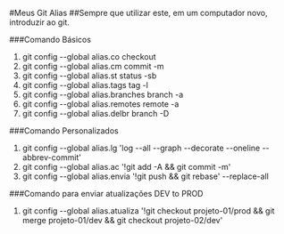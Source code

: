 #Meus Git Alias
##Sempre que utilizar este, em um computador novo, introduzir ao git.

###Comando Básicos
1. git config --global alias.co checkout
2. git config --global alias.cm commit -m
3. git config --global alias.st status -sb
4. git config --global alias.tags tag -l 
5. git config --global alias.branches branch -a 
6. git config --global alias.remotes remote -a 
7. git config --global alias.delbr branch -D 

###Comando Personalizados
1. git config --global alias.lg 'log --all --graph --decorate --oneline --abbrev-commit'
2. git config --global alias.ac '!git add -A && git commit -m'
3. git config --global alias.envia '!git push && git rebase' --replace-all

###Comando para enviar atualizações DEV to PROD
1. git config --global alias.atualiza '!git checkout projeto-01/prod && git merge projeto-01/dev && git checkout projeto-02/dev'

